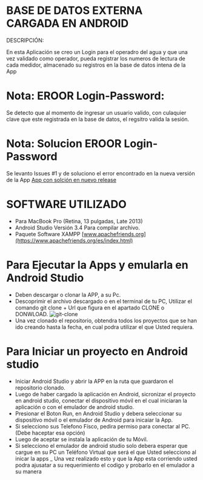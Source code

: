 BASE DE DATOS EXTERNA CARGADA EN ANDROID
=======================================
DESCRIPCIÓN:

 En esta Aplicación se creo un Login para el operadro del agua y que una vez validado como operador, pueda registrar los         numeros de lectura de cada medidor, almacenado su registros en la base de datos intena de la App


 Nota: EROOR Login-Password:
 ======
  
 Se detecto que al momento de ingresar un usuario valido, con culaquier clave que este registrada en la base de datos, el regsitro valida la sesión.
 
 Nota: Solucion EROOR Login-Password
 ==
 Se levanto Issues #1 y de soluciono el error encontrado en la nueva versión de la App
 [App con solción en nuevo release](https://github.com/haka2087/App_APR/releases/tag/V1.3-beta.4)
 
  
SOFTWARE UTILIZADO
 ==================
- Para MacBook Pro (Retina, 13 pulgadas, Late 2013)
- Android Studio Versión 3.4 Para compilar archivo.
- Paquete Software XAMPP [www.apachefriends.org](https://www.apachefriends.org/es/index.html)


Para Ejecutar la Apps y emularla en Android Studio
============================================
- Deben descargar o clonar la APP, a su Pc.
- Descoprimir el archivo descargado o en el terminal de tu PC, Utilizar el comando git clone + Url que figura en el apartado     CLONE o DONWLOAD. 
  ![git-clone](https://github.com/haka2087/App_APR/blob/master/Imagenes/gitclone.png)
- Una vez clonado el repositorio, obtendra todos los proyectos que se han ido creando hasta la fecha, en cual podra utilizar     el que Usted requiera.

Para Iniciar un proyecto en Android studio
==========================================
- Iniciar Android Studio y abrir la APP en la ruta que guardaron el repositorio clonado.
- Luego de haber cargado la aplicación en Android, sicronizar el proyecto en android studio, conectar el dispositivo móvil en   el cual iniciaran la aplicación o con el emulador de android studio.
- Presionar el Boton Run, en Android Studio y debera seleccionar su dispositivo móvil o el emulador de Android para inicaiar     la App.
- Si selecciono sus Telefono Físco, pedira permiso para conectar al PC. (Debe haceptar esa opción)
- Luego de aceptar se instala la aplicación de tu Móvil.
- Si selecciono el emulador de android studio solo debera esperar que cargue en su PC un Teléfono Virtual que será el que       Usted selecciono al inicar la apps
_ Una vez realizado esto y que la App esta corriendo usted podra ajusatar a su requerimiento el codigo y probarlo en el         emulador a su manera
